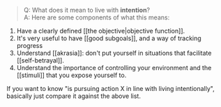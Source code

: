 > Q: What does it mean to live with **intention**?\
> A: Here are some components of what this means:

1. Have a clearly defined [[the objective|objective function]].
2. It's very useful to have [[good subgoals]], and a way of tracking progress
3. Understand [[akrasia]]: don't put yourself in situations that facilitate [[self-betrayal]].
4. Understand the importance of controlling your environment and the [[stimuli]] that you expose yourself to. 

If you want to know "is pursuing action X in line with living intentionally", basically just compare it against the above list.
